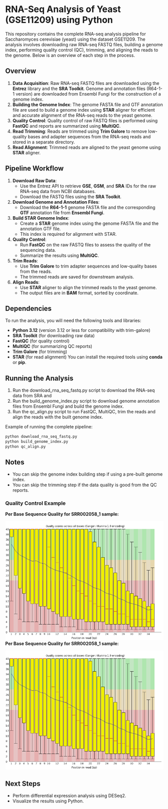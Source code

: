 # RNA-Seq Analysis of Yeast (GSE11209) using Python
This repository contains the complete RNA-seq analysis pipeline for Saccharomyces cerevisiae (yeast) using the dataset GSE11209. The analysis involves downloading raw RNA-seq FASTQ files, building a genome index, performing quality control (QC), trimming, and aligning the reads to the genome. Below is an overview of each step in the process.
## Overview
1. **Data Acquisition**: Raw RNA-seq FASTQ files are downloaded using the **Entrez** library and the **SRA Toolkit**. Genome and annotation files (R64-1-1 version) are downloaded from Ensembl Fungi for the construction of a genome index.
2. **Building the Genome Index**: The genome FASTA file and GTF annotation file are used to build a genome index using **STAR** aligner for efficient and accurate alignment of the RNA-seq reads to the yeast genome.
3. **Quality Control**: Quality control of raw FASTQ files is performed using **FastQC** and reports are summarized using **MultiQC**.
4. **Read Trimming**: Reads are trimmed using **Trim Galore** to remove low-quality bases and adapter sequences from the RNA-seq reads and stored in a separate directory.
5. **Read Alignment**: Trimmed reads are aligned to the yeast genome using **STAR** aligner.
## Pipeline Workflow
1. **Download Raw Data**:
   - Use the Entrez API to retrieve **GSE**, **GSM**, and **SRA** IDs for the raw RNA-seq data from NCBI databases.
   - Download the FASTQ files using the **SRA Toolkit**.
2. **Download Genome and Annotation Files**:
   - Download the **R64-1-1** genome FASTA file and the corresponding **GTF** annotation file from **Ensembl Fungi**.
3. **Build STAR Genome Index**:
   - Create a **STAR** genome index using the genome FASTA file and the annotation GTF file.
   - This index is required for alignment with STAR.
4. **Quality Control**:
   - Run **FastQC** on the raw FASTQ files to assess the quality of the sequencing data.
   - Summarize the results using **MultiQC**.
5. **Trim Reads**:
   - Use **Trim Galore** to trim adapter sequences and low-quality bases from the reads.
   - The trimmed reads are saved for downstream analysis.
6. **Align Reads**:
   - Use **STAR** aligner to align the trimmed reads to the yeast genome.
   - The output files are in **BAM** format, sorted by coordinate.
## Dependencies
To run the analysis, you will need the following tools and libraries:
- **Python 3.12** (version 3.12 or less for compatibility with trim-galore)
- **SRA Toolkit** (for downloading raw data)
- **FastQC** (for quality control)
- **MultiQC** (for summarizing QC reports)
- **Trim Galore** (for trimming)
- **STAR** (for read alignment)
You can install the required tools using **conda** or **pip**.
## Running the Analysis
1. Run the download_rna_seq_fastq.py script to download the RNA-seq data from SRA and
2. Run the build_genome_index.py script to download genome annotation files from Ensembl Fungi and build the genome index.
3.	Run the qc_align.py script to run FastQC, MultiQC, trim the reads and align the reads with the built genome index.

Example of running the complete pipeline:
```
python download_rna_seq_fastq.py
python build_genome_index.py
python qc_align.py
```
## Notes
- You can skip the genome index building step if using a pre-built genome index.
- You can skip the trimming step if the data quality is good from the QC reports.
### Quality Control Example
**Per Base Sequence Quality for SRR002058_1 sample:**

![Quality Plot](images/quality_plot_58.png)
**Per Base Sequence Quality for SRR002058_1 sample:**

![Quality Plot](images/quality_plot_58.png)
## Next Steps
- Perform differential expression analysis using DESeq2.
- Visualize the results using Python.



